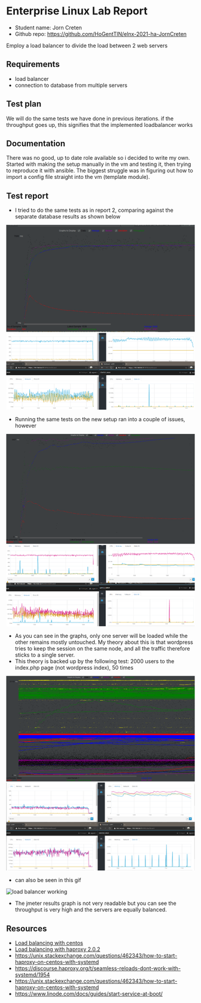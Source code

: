 # Enterprise Linux Lab Report

- Student name: Jorn Creten
- Github repo: <https://github.com/HoGentTIN/elnx-2021-ha-JornCreten>

Employ a load balancer to divide the load between 2 web servers

## Requirements
- load balancer
- connection to database from multiple servers

## Test plan

We will do the same tests we have done in previous iterations. if the throughput goes up, this signifies that the implemented loadbalancer works

## Documentation

There was no good, up to date role available so i decided to write my own.
Started with making the setup manually in the vm and testing it, then trying to reproduce it with ansible. The biggest struggle was in figuring out how to import a config file straight into the vm (template module).

## Test report

- I tried to do the same tests as in report 2, comparing against the separate database results as shown below 

![Jmeter results](Testreports/Test3sepdbresult.png)
![Performance logs](Testreports/Test3sepdb.png)

- Running the same tests on the new setup ran into a couple of issues, however

![Jmeter results](Testreports/Test3loadbalancedresult.png)
![Performance logs](Testreports/Test3Loadbalanced.png)

* As you can see in the graphs, only one server will be loaded while the other remains mostly untouched. My theory about this is that wordpress tries to keep the session on the same node, and all the traffic therefore sticks to a single server.
* This theory is backed up by the following test: 2000 users to the index.php page (not wordpress index), 50 times


![Jmeter results](Testreports/Test5LBresult.png)
![Performance logs](Testreports/Test5LB.png)

* can also be seen in this gif

![load balancer working](https://gyazo.com/4675fc8ca4a624aa5fe5060ec92d84b5.gif)

- The jmeter results graph is not very readable but you can see the throughput is very high and the servers are equally balanced.


## Resources

- [Load balancing with centos](https://www.linuxtechi.com/install-configure-haproxy-centos-8-rhel-8/#:~:text=HAProxy%20stands%20for%20High%20Availability,backend%20servers%20using%20different%20criteria.)
- [Load balancing with haproxy 2.0.2 ](https://upcloud.com/community/tutorials/haproxy-load-balancer-centos/)
- <https://unix.stackexchange.com/questions/462343/how-to-start-haproxy-on-centos-with-systemd>
- <https://discourse.haproxy.org/t/seamless-reloads-dont-work-with-systemd/1954>
- <https://unix.stackexchange.com/questions/462343/how-to-start-haproxy-on-centos-with-systemd>
- <https://www.linode.com/docs/guides/start-service-at-boot/>